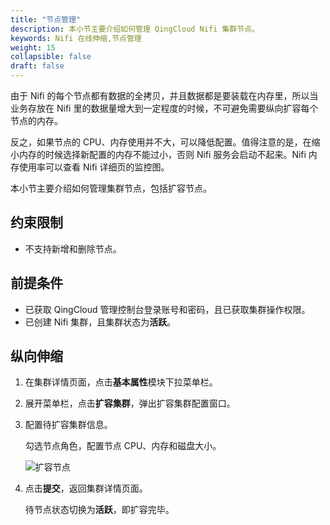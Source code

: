 ```yaml
---
title: "节点管理"
description: 本小节主要介绍如何管理 QingCloud Nifi 集群节点。 
keywords: Nifi 在线伸缩,节点管理
weight: 15
collapsible: false
draft: false
---
```


由于 Nifi 的每个节点都有数据的全拷贝，并且数据都是要装载在内存里，所以当业务存放在 Nifi 里的数据量增大到一定程度的时候，不可避免需要纵向扩容每个节点的内存。

反之，如果节点的 CPU、内存使用并不大，可以降低配置。值得注意的是，在缩小内存的时候选择新配置的内存不能过小，否则 Nifi 服务会启动不起来。Nifi 内存使用率可以查看 Nifi 详细页的监控图。

本小节主要介绍如何管理集群节点，包括扩容节点。

## 约束限制

- 不支持新增和删除节点。

## 前提条件

- 已获取 QingCloud 管理控制台登录账号和密码，且已获取集群操作权限。
- 已创建 Nifi 集群，且集群状态为**活跃**。

## 纵向伸缩

1. 在集群详情页面，点击**基本属性**模块下拉菜单栏。
2. 展开菜单栏，点击**扩容集群**，弹出扩容集群配置窗口。
3. 配置待扩容集群信息。
    
    勾选节点角色，配置节点 CPU、内存和磁盘大小。
   
    ![扩容节点](../../_images/resize.png)

4. 点击**提交**，返回集群详情页面。

   待节点状态切换为**活跃**，即扩容完毕。
